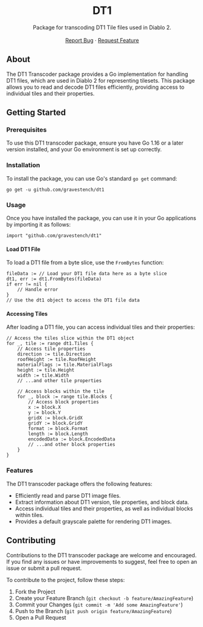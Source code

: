 <!-- PROJECT LOGO -->
<h1 align="center">DT1</h1>
<p align="center">
  Package for transcoding DT1 Tile files used in Diablo 2.
  <br />
  <br />
  <a href="https://github.com/gravestench/dt1/issues">Report Bug</a>
  ·
  <a href="https://github.com/gravestench/dt1/issues">Request Feature</a>
</p>

<!-- ABOUT THE PROJECT -->
## About

The DT1 Transcoder package provides a Go implementation for handling DT1 files,
which are used in Diablo 2 for representing tilesets.
This package allows you to read and decode DT1 files efficiently, providing
access to individual tiles and their properties.

## Getting Started

### Prerequisites
To use this DT1 transcoder package, ensure you have Go 1.16 or a later version
installed, and your Go environment is set up correctly.

### Installation
To install the package, you can use Go's standard `go get` command:

```shell
go get -u github.com/gravestench/dt1
```

### Usage
Once you have installed the package, you can use it in your Go applications by
importing it as follows:

```golang
import "github.com/gravestench/dt1"
```

#### Load DT1 File
To load a DT1 file from a byte slice, use the `FromBytes` function:

```golang
fileData := // Load your DT1 file data here as a byte slice
dt1, err := dt1.FromBytes(fileData)
if err != nil {
    // Handle error
}
// Use the dt1 object to access the DT1 file data
```

#### Accessing Tiles
After loading a DT1 file, you can access individual tiles and their properties:

```golang
// Access the tiles slice within the DT1 object
for _, tile := range dt1.Tiles {
    // Access tile properties
    direction := tile.Direction
    roofHeight := tile.RoofHeight
    materialFlags := tile.MaterialFlags
    height := tile.Height
    width := tile.Width
    // ...and other tile properties

    // Access blocks within the tile
    for _, block := range tile.Blocks {
        // Access block properties
        x := block.X
        y := block.Y
        gridX := block.GridX
        gridY := block.GridY
        format := block.Format
        length := block.Length
        encodedData := block.EncodedData
        // ...and other block properties
    }
}
```

### Features
The DT1 transcoder package offers the following features:
- Efficiently read and parse DT1 image files.
- Extract information about DT1 version, tile properties, and block data.
- Access individual tiles and their properties, as well as individual blocks
  within tiles.
- Provides a default grayscale palette for rendering DT1 images.

<!-- CONTRIBUTING -->
## Contributing

Contributions to the DT1 transcoder package are welcome and encouraged. If you
find any issues or have improvements to suggest, feel free to open an issue or
submit a pull request.

To contribute to the project, follow these steps:

1. Fork the Project
2. Create your Feature Branch (`git checkout -b feature/AmazingFeature`)
3. Commit your Changes (`git commit -m 'Add some AmazingFeature'`)
4. Push to the Branch (`git push origin feature/AmazingFeature`)
5. Open a Pull Request